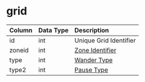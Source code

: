 # grid

| Column | Data Type | Description |
| :--- | :--- | :--- |
| id | int | Unique Grid Identifier |
| zoneid | int | [Zone Identifier](../../../../server/zones/zone-list) |
| type | int | [Wander Type](../../../../server/npc/spawns/wander-types) |
| type2 | int | [Pause Type](../../../../server/npc/spawns/pause-types) |

